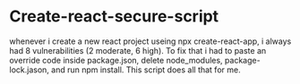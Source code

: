 # Create-react-secure-script
whenever i create a new react project useing npx create-react-app, i always had 8 vulnerabilities (2 moderate, 6 high). To fix that i had to paste an override code inside package.json, delete node_modules, package-lock.jason, and run npm install. This script does all that for me.
